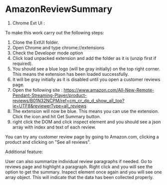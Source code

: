 # AmazonReviewSummary

1) Chrome Ext UI : 

To make this work carry out the following steps:

1) Clone the ExtUI folder.
2) Open Chrome and type chrome://extensions
3) Check the Developer mode option
4) Click load unpacked extension and add the folder as it is (unzip first if required). 
5) You should see a blue logo (will be gray initially) on the top right corner. This means the extension has been loaded successfully.
6) It will be gray initially as it is disabled until you open a customer reviews page. 
7) Open the following site : https://www.amazon.com/All-New-Remote-Pendant-Streaming-Player/product-reviews/B01N32NCPM/ref=cm_cr_dp_d_show_all_top?ie=UTF8&reviewerType=all_reviews
8) The extension will now be blue. This means you can use the extension. Click the icon and hit Get Summary button.
9) right click the DOM and click inspect element and you should see a json array with index and text of each review.

You can try any customer review page by going to Amazon.com, clicking a product and clicking on "See all reviews".

Additional feature:

User can also summarize individual review paragraphs if needed. Go to reviews page and highlight a paragraph. Right click and you will see the option
to get the summary. Inspect element once again and you will see one array object. This will indicate that the data has been collected properly.

